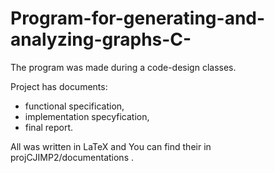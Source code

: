 # Program-for-generating-and-analyzing-graphs-C-
The program was made during a code-design classes.

Project has documents:
* functional specification,
* implementation specyfication,
* final report.

All was written in LaTeX and You can find their in projCJIMP2/documentations .

